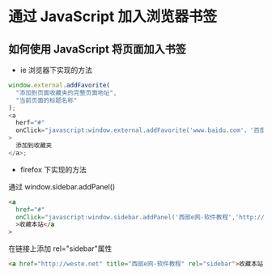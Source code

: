 # 通过 JavaScript 加入浏览器书签

## 如何使用 JavaScript 将页面加入书签

- ie 浏览器下实现的方法

```js
window.external.addFavorite(
  "添加到页面收藏夹的完整页面地址",
  "当前页面的标题名称"
);
<a
  herf="#"
  onClick="javascript:window.external.addFavorite('www.baidu.com'，'百度')"
>
  添加到收藏夹
</a>;
```

- firefox 下实现的方法

通过 window.sidebar.addPanel()

```html
<a
  href="#"
  onClick="javascript:window.sidebar.addPanel('西部e网-软件教程','http://weste.net','');"
  >收藏本站</a
>
```

在链接上添加 rel="sidebar"属性

```html
<a href="http://weste.net" title="西部e网-软件教程" rel="sidebar">收藏本站</a>
```
